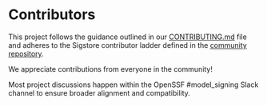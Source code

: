 # Contributors

This project follows the guidance outlined in our [CONTRIBUTING.md](CONTRIBUTING.md) file and adheres to the Sigstore contributor ladder defined in the [community repository](https://github.com/sigstore/community/blob/main/MEMBERSHIP.md).

We appreciate contributions from everyone in the community!

Most project discussions happen within the OpenSSF #model_signing Slack channel to ensure broader alignment and compatibility.

